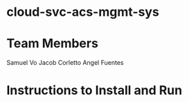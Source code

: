 # cloud-svc-acs-mgmt-sys

# Team Members
Samuel Vo
Jacob Corletto
Angel Fuentes

# Instructions to Install and Run

